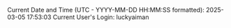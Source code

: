 Current Date and Time (UTC - YYYY-MM-DD HH:MM:SS formatted): 2025-03-05 17:53:03
Current User's Login: luckyaiman
